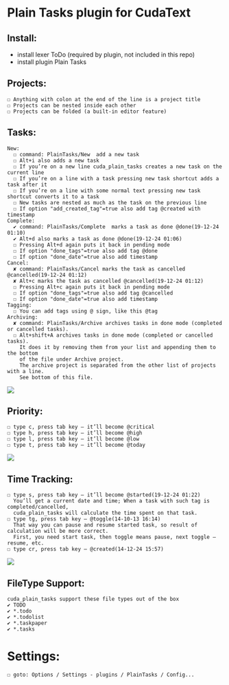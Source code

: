 # Plain Tasks plugin for CudaText

  ## Install:
  
  * install lexer ToDo (required by plugin, not included in this repo)
  * install plugin Plain Tasks

  ## Projects:
    ☐ Anything with colon at the end of the line is a project title
    ☐ Projects can be nested inside each other
    ☐ Projects can be folded (a built-in editor feature)

  ## Tasks:
    New:
      ☐ command: PlainTasks/New  add a new task
      ☐ Alt+i also adds a new task
      ☐ If you’re on a new line cuda_plain_tasks creates a new task on the current line
      ☐ If you’re on a line with a task pressing new task shortcut adds a task after it
      ☐ If you’re on a line with some normal text pressing new task shortcut converts it to a task
      ☐ New tasks are nested as much as the task on the previous line
      ☐ If option "add_created_tag"=true also add tag @created with timestamp
    Complete:
      ✔ command: PlainTasks/Complete  marks a task as done @done(19-12-24 01:10)
      ✔ Alt+d also marks a task as done @done(19-12-24 01:06)
      ☐ Pressing Alt+d again puts it back in pending mode
      ☐ If option "done_tags"=true also add tag @done
      ☐ If option "done_date"=true also add timestamp
    Cancel:
      ✘ command: PlainTasks/Cancel marks the task as cancelled @cancelled(19-12-24 01:12)
      ✘ Alt+c marks the task as cancelled @cancelled(19-12-24 01:12)
      ☐ Pressing Alt+c again puts it back in pending mode
      ☐ If option "done_tags"=true also add tag @cancelled
      ☐ If option "done_date"=true also add timestamp
    Tagging:
      ☐ You can add tags using @ sign, like this @tag
    Archiving:
      ✘ command: PlainTasks/Archive archives tasks in done mode (completed or cancelled tasks).
      ☐ Alt+shift+A archives tasks in done mode (completed or cancelled tasks).
        It does it by removing them from your list and appending them to the bottom
        of the file under Archive project.
        The archive project is separated from the other list of projects with a line.
        See bottom of this file.
  ![](https://media.giphy.com/media/RN9Aqa8Aat4MRGW7d3/giphy.gif)

  ## Priority:
    ☐ type c, press tab key — it’ll become @critical
    ☐ type h, press tab key — it’ll become @high
    ☐ type l, press tab key — it’ll become @low
    ☐ type t, press tab key — it’ll become @today
   ![](https://i.imgur.com/ITJ2Ql8.png)

  ## Time Tracking:
    ☐ type s, press tab key — it’ll become @started(19-12-24 01:22)
      You’ll get a current date and time; When a task with such tag is completed/cancelled,
      cuda_plain_tasks will calculate the time spent on that task.
    ☐ type tg, press tab key — @toggle(14-10-13 16:14)
      That way you can pause and resume started task, so result of calculation will be more correct.
      First, you need start task, then toggle means pause, next toggle — resume, etc.
    ☐ type cr, press tab key — @created(14-12-24 15:57)
  ![](https://media.giphy.com/media/kIF5xIqz8dmdnW4cTF/giphy.gif)

  ## FileType Support:
    cuda_plain_tasks support these file types out of the box
    ✔ TODO
    ✔ *.todo
    ✔ *.todolist
    ✔ *.taskpaper
    ✔ *.tasks

  # Settings:
    ☐ goto: Options / Settings - plugins / PlainTasks / Config...
